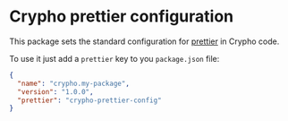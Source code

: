 # Crypho prettier configuration

This package sets the standard configuration for [prettier](https://prettier.io) in Crypho code.

To use it just add a `prettier` key to you `package.json` file:

```json
{
  "name": "crypho.my-package",
  "version": "1.0.0",
  "prettier": "crypho-prettier-config"
}
```
